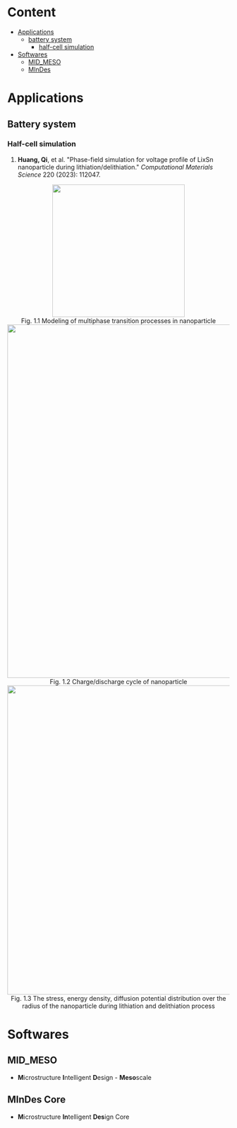 # Content
- [Applications](#applications)
  - [battery system](#battery-system)
    - [half-cell simulation](#half-cell-simulation)
- [Softwares](#code-repository)
  - [MID_MESO](#mid_meso)
  - [MInDes](#mindes)
# Applications
## Battery system
### Half-cell simulation
1. **Huang, Qi**, et al. "Phase-field simulation for voltage profile of LixSn nanoparticle during lithiation/delithiation." *Computational Materials Science* 220 (2023): 112047.

<div align=center>
<img src="https://github.com/hq5088028/MInDes/blob/main/guide/Publications/figures/nanoparticle.jpg" width="300px">
</div>
<div align=center>
Fig. 1.1 Modeling of multiphase transition processes in nanoparticle

</div>
<div align=center>
<img src="https://github.com/hq5088028/MInDes/blob/main/guide/Publications/figures/cycling.jpg" width="800px">
</div>
<div align=center>
Fig. 1.2 Charge/discharge cycle of nanoparticle

</div>
<div align=center>
<img src="https://github.com/hq5088028/MInDes/blob/main/guide/Publications/figures/data_distribution.jpg" width="700px">
</div>
<div align=center>
Fig. 1.3 The stress, energy density, diffusion potential distribution over the radius of the nanoparticle during lithiation and delithiation process
</div>

# Softwares
## MID_MESO
- **M**icrostructure **I**ntelligent **D**esign - **Meso**scale


## MInDes Core
- **M**icrostructure **In**telligent **Des**ign Core

